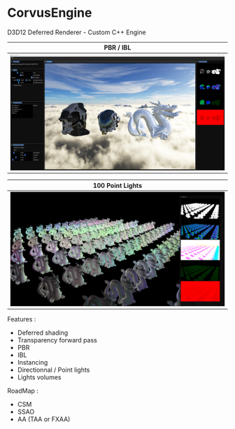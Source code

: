 # CorvusEngine
D3D12 Deferred Renderer - Custom C++ Engine

| PBR / IBL |
|---|
| ![](Assets/Screenshots/CurrentState.png) |

| 100 Point Lights |
|---|
| ![](Assets/Screenshots/PointLights.png) |

Features :
* Deferred shading
* Transparency forward pass
* PBR
* IBL
* Instancing
* Directionnal / Point lights
* Lights volumes

RoadMap :
* CSM
* SSAO
* AA (TAA or FXAA)
